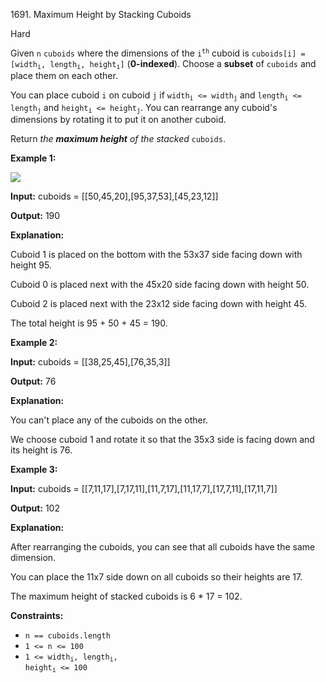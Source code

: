 1691\. Maximum Height by Stacking Cuboids

Hard

Given `n` `cuboids` where the dimensions of the <code>i<sup>th</sup></code> cuboid is <code>cuboids[i] = [width<sub>i</sub>, length<sub>i</sub>, height<sub>i</sub>]</code> (**0-indexed**). Choose a **subset** of `cuboids` and place them on each other.

You can place cuboid `i` on cuboid `j` if <code>width<sub>i</sub> <= width<sub>j</sub></code> and <code>length<sub>i</sub> <= length<sub>j</sub></code> and <code>height<sub>i</sub> <= height<sub>j</sub></code>. You can rearrange any cuboid's dimensions by rotating it to put it on another cuboid.

Return _the **maximum height** of the stacked_ `cuboids`.

**Example 1:**

**![](https://assets.leetcode.com/uploads/2019/10/21/image.jpg)**

**Input:** cuboids = [[50,45,20],[95,37,53],[45,23,12]]

**Output:** 190

**Explanation:**

Cuboid 1 is placed on the bottom with the 53x37 side facing down with height 95.

Cuboid 0 is placed next with the 45x20 side facing down with height 50.

Cuboid 2 is placed next with the 23x12 side facing down with height 45.

The total height is 95 + 50 + 45 = 190.

**Example 2:**

**Input:** cuboids = [[38,25,45],[76,35,3]]

**Output:** 76

**Explanation:**

You can't place any of the cuboids on the other.

We choose cuboid 1 and rotate it so that the 35x3 side is facing down and its height is 76.

**Example 3:**

**Input:** cuboids = [[7,11,17],[7,17,11],[11,7,17],[11,17,7],[17,7,11],[17,11,7]]

**Output:** 102

**Explanation:**

After rearranging the cuboids, you can see that all cuboids have the same dimension.

You can place the 11x7 side down on all cuboids so their heights are 17.

The maximum height of stacked cuboids is 6 \* 17 = 102.

**Constraints:**

*   `n == cuboids.length`
*   `1 <= n <= 100`
*   <code>1 <= width<sub>i</sub>, length<sub>i</sub>, height<sub>i</sub> <= 100</code>